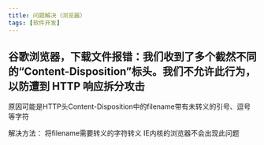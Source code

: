 ```yaml
---
title: 问题解决（浏览器）
tags: [软件开发]
---
```


## 谷歌浏览器，下载文件报错：我们收到了多个截然不同的“Content-Disposition”标头。我们不允许此行为，以防遭到 HTTP 响应拆分攻击

原因可能是HTTP头Content-Disposition中的filename带有未转义的引号、逗号等字符

解决方法：
将filename需要转义的字符转义
IE内核的浏览器不会出现此问题